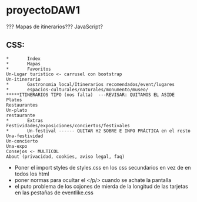 # proyectoDAW1
??? Mapas de itinerarios??? JavaScript?

## CSS:
    *       Index
    *       Mapas
    *       Favoritos
    Un-Lugar turistico <- carrusel con bootstrap
    Un-itinerario
    *       Gastronomia local/Itinerarios recomendados/event/lugares
    *       espacios-culturales/naturales/monumento/museo/ *****ITINERARIOS TIPO (nos falta)  ---REVISAR: QUITAMOS EL ASIDE
    Platos
    Restaurantes
    Un-plato
    restaurante
    *       Extras
    Festividades/exposiciones/conciertos/festivales
    *	    Un-festival ------ QUITAR H2 SOBRE E INFO PRÁCTICA en el resto
    Una-festividad
    Un-concierto
    Una-expo
    Consejos <- MULTICOL
    About (privacidad, cookies, aviso legal, faq)


* Poner el import styles de styles.css en los css secundarios en vez de en todos los html
* poner normas para ocultar el </p/> cuando se achate la pantalla
* el puto problema de los cojones de mierda de la longitud de las tarjetas en las pestañas de eventlike.css
    
    
    

